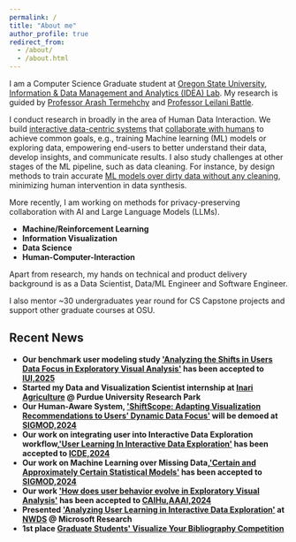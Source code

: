 ```yaml
---
permalink: /
title: "About me"
author_profile: true
redirect_from: 
  - /about/
  - /about.html
---
```


I am a Computer Science Graduate student at [Oregon State University](https://oregonstate.edu/about), [Information & Data Management and Analytics (IDEA) Lab](https://research.engr.oregonstate.edu/idea/). My research is guided by [Professor Arash Termehchy](https://engineering.oregonstate.edu/people/arash-termehchy) and [Professor Leilani Battle](https://homes.cs.washington.edu/~leibatt/projects.html).


I conduct research in broadly in the area of Human Data Interaction. We build [interactive data-centric systems](https://www.youtube.com/watch?v=n-jST9ShrfU) that [collaborate with humans](https://research.engr.oregonstate.edu/idea/sites/research.engr.oregonstate.edu.idea/files/aaai24_caihu.pdf) to achieve common goals, e.g., training Machine learning (ML) models or exploring data, empowering end-users to better understand their data, develop insights, and communicate results.
I also study challenges at other stages of the ML pipeline, such as data cleaning. For instance, by design methods to train accurate [ML models over dirty data without any cleaning](https://www.youtube.com/watch?v=WBd7OrUfBBk), minimizing human intervention in data synthesis.

More recently, I am working on methods for privacy-preserving collaboration with AI and Large Language Models (LLMs).


- **Machine/Reinforcement Learning**
- **Information Visualization**
- **Data Science**
- **Human-Computer-Interaction**


Apart from research, my hands on technical and product delivery background is as a Data Scientist, Data/ML Engineer and Software Engineer.

I also mentor ~30 undergraduates year round for CS Capstone projects and support other graduate courses at OSU.

## Recent News
- **Our benchmark user modeling study ['Analyzing the Shifts in Users Data Focus in Exploratory Visual Analysis'](https://dl.acm.org/doi/10.1145/3708359.3712154) has been accepted to [IUI,2025](https://iui.acm.org/2025/)**
- **Started my Data and Visualization Scientist internship at [Inari Agriculture](https://inari.com/) @ Purdue University Research Park**
- **Our Human-Aware System, ['ShiftScope: Adapting Visualization Recommendations to Users’ Dynamic Data Focus'](http://nischal5123.github.io/files/SIGMOD_Shiftscope.pdf) will be demoed at [SIGMOD,2024](https://2024.sigmod.org/index.shtml)**
- **Our work on integrating user into Interactive Data Exploration workflow,['User Learning In Interactive Data Exploration'](https://research.engr.oregonstate.edu/idea/sites/research.engr.oregonstate.edu.idea/files/icde_24_paper.pdf) has been accepted to [ICDE,2024](https://icde2024.github.io/CFP_lightning.html)**
- **Our work on Machine Learning over Missing Data,['Certain and Approximately Certain Statistical Models'](https://research.engr.oregonstate.edu/idea/ml-over-dirty-data) has been accepted to [SIGMOD,2024](https://2024.sigmod.org/index.shtml)**
- **Our work ['How does user behavior evolve in Exploratory Visual Analysis'](https://arxiv.org/pdf/2312.09407.pdf) has been accepted to [CAIHu,AAAI,2024](https://sites.google.com/view/collab-ai-and-human-modeling/home)**
- **Presented ['Analyzing User Learning in Interactive Data Exploration'](https://www.researchgate.net/publication/376450321_Analyzing_User_Learning_in_Interactive_Data_Exploration) at [NWDS](https://www.microsoft.com/en-us/research/event/northwest-database-society-nwds-annual-meeting-2023/) @ Microsoft Research**
- **1st place [Graduate Students' Visualize Your Bibliography Competition](https://guides.library.oregonstate.edu/c.php?g=897062&p=9728058)**


